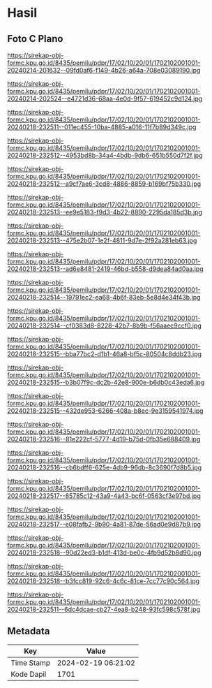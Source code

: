 # Hasil

## Foto C Plano

https://sirekap-obj-formc.kpu.go.id/8435/pemilu/pdpr/17/02/10/20/01/1702102001001-20240214-201632--09fd0af6-f149-4b26-a64a-708e03089190.jpg

https://sirekap-obj-formc.kpu.go.id/8435/pemilu/pdpr/17/02/10/20/01/1702102001001-20240214-202524--e4721d36-68aa-4e0d-9f57-619452c9d124.jpg

https://sirekap-obj-formc.kpu.go.id/8435/pemilu/pdpr/17/02/10/20/01/1702102001001-20240218-232511--011ec455-10ba-4885-a016-11f7b89d349c.jpg

https://sirekap-obj-formc.kpu.go.id/8435/pemilu/pdpr/17/02/10/20/01/1702102001001-20240218-232512--4953bd8b-34a4-4bdb-9db6-651b550d7f2f.jpg

https://sirekap-obj-formc.kpu.go.id/8435/pemilu/pdpr/17/02/10/20/01/1702102001001-20240218-232512--a9cf7ae6-3cd8-4886-8859-b169bf75b330.jpg

https://sirekap-obj-formc.kpu.go.id/8435/pemilu/pdpr/17/02/10/20/01/1702102001001-20240218-232513--ee9e5183-f9d3-4b22-8890-2295da185d3b.jpg

https://sirekap-obj-formc.kpu.go.id/8435/pemilu/pdpr/17/02/10/20/01/1702102001001-20240218-232513--475e2b07-1e2f-4811-9d7e-2f92a281eb63.jpg

https://sirekap-obj-formc.kpu.go.id/8435/pemilu/pdpr/17/02/10/20/01/1702102001001-20240218-232513--ad6e8481-2419-46bd-b558-d9dea84ad0aa.jpg

https://sirekap-obj-formc.kpu.go.id/8435/pemilu/pdpr/17/02/10/20/01/1702102001001-20240218-232514--19791ec2-ea68-4b6f-83eb-5e8d4e34f43b.jpg

https://sirekap-obj-formc.kpu.go.id/8435/pemilu/pdpr/17/02/10/20/01/1702102001001-20240218-232514--cf0383d8-8228-42b7-8b9b-f56aaec9ccf0.jpg

https://sirekap-obj-formc.kpu.go.id/8435/pemilu/pdpr/17/02/10/20/01/1702102001001-20240218-232515--bba77bc2-d1b1-46a8-bf5c-80504c8ddb23.jpg

https://sirekap-obj-formc.kpu.go.id/8435/pemilu/pdpr/17/02/10/20/01/1702102001001-20240218-232515--b3b07f9c-dc2b-42e8-900e-b6db0c43eda6.jpg

https://sirekap-obj-formc.kpu.go.id/8435/pemilu/pdpr/17/02/10/20/01/1702102001001-20240218-232515--432de953-6266-408a-b8ec-9e3159541974.jpg

https://sirekap-obj-formc.kpu.go.id/8435/pemilu/pdpr/17/02/10/20/01/1702102001001-20240218-232516--81e222cf-5777-4d19-b75d-0fb35e688409.jpg

https://sirekap-obj-formc.kpu.go.id/8435/pemilu/pdpr/17/02/10/20/01/1702102001001-20240218-232516--cb6bdff6-625e-4db9-96db-8c3690f7d8b5.jpg

https://sirekap-obj-formc.kpu.go.id/8435/pemilu/pdpr/17/02/10/20/01/1702102001001-20240218-232517--85785c12-43a9-4a43-bc6f-0563cf3e97bd.jpg

https://sirekap-obj-formc.kpu.go.id/8435/pemilu/pdpr/17/02/10/20/01/1702102001001-20240218-232517--e08fafb2-9b90-4a81-87de-56ad0e9d87b9.jpg

https://sirekap-obj-formc.kpu.go.id/8435/pemilu/pdpr/17/02/10/20/01/1702102001001-20240218-232518--90d22ed3-b1df-413d-be0c-4fb9d52b8d90.jpg

https://sirekap-obj-formc.kpu.go.id/8435/pemilu/pdpr/17/02/10/20/01/1702102001001-20240218-232518--b3fcc819-92c6-4c6c-81ce-7cc77c90c564.jpg

https://sirekap-obj-formc.kpu.go.id/8435/pemilu/pdpr/17/02/10/20/01/1702102001001-20240218-232511--6dc4dcae-cb27-4ea8-b248-93fc598c578f.jpg


## Metadata

| Key        | Value               |
| ---------- | ------------------- |
| Time Stamp | 2024-02-19 06:21:02 |
| Kode Dapil | 1701                |



